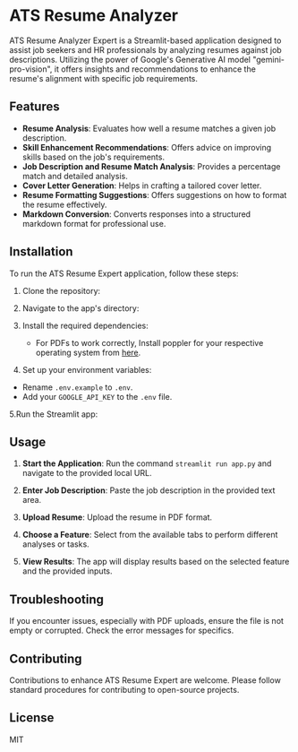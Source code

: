 # ATS Resume Analyzer

ATS Resume Analyzer Expert is a Streamlit-based application designed to assist job seekers and HR professionals by analyzing resumes against job descriptions. Utilizing the power of Google's Generative AI model "gemini-pro-vision", it offers insights and recommendations to enhance the resume's alignment with specific job requirements.

## Features

- **Resume Analysis**: Evaluates how well a resume matches a given job description.
- **Skill Enhancement Recommendations**: Offers advice on improving skills based on the job's requirements.
- **Job Description and Resume Match Analysis**: Provides a percentage match and detailed analysis.
- **Cover Letter Generation**: Helps in crafting a tailored cover letter.
- **Resume Formatting Suggestions**: Offers suggestions on how to format the resume effectively.
- **Markdown Conversion**: Converts responses into a structured markdown format for professional use.

## Installation

To run the ATS Resume Expert application, follow these steps:

1. Clone the repository:

2. Navigate to the app's directory:

3. Install the required dependencies:
   - For PDFs to work correctly, Install poppler for your respective operating system from [here](https://poppler.freedesktop.org/releases.html).

4. Set up your environment variables:

- Rename `.env.example` to `.env`.
- Add your `GOOGLE_API_KEY` to the `.env` file.

5.Run the Streamlit app:

## Usage

1. **Start the Application**: Run the command `streamlit run app.py` and navigate to the provided local URL.

2. **Enter Job Description**: Paste the job description in the provided text area.

3. **Upload Resume**: Upload the resume in PDF format.

4. **Choose a Feature**: Select from the available tabs to perform different analyses or tasks.

5. **View Results**: The app will display results based on the selected feature and the provided inputs.

## Troubleshooting

If you encounter issues, especially with PDF uploads, ensure the file is not empty or corrupted. Check the error messages for specifics.

## Contributing

Contributions to enhance ATS Resume Expert are welcome. Please follow standard procedures for contributing to open-source projects.

## License

MIT
